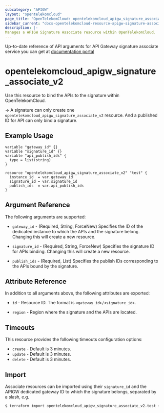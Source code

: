 ```yaml
---
subcategory: "APIGW"
layout: "opentelekomcloud"
page_title: "OpenTelekomCloud: opentelekomcloud_apigw_signature_associate_v2"
sidebar_current: "docs-opentelekomcloud-resource-apigw-signature-associate-v2"
description: |-
Manages a APIGW Signature Associate resource within OpenTelekomCloud.
---
```


Up-to-date reference of API arguments for API Gateway signature associate service you can get at
[documentation portal](https://docs.otc.t-systems.com/api-gateway/api-ref/dedicated_gateway_apis_v2/binding_unbinding_signature_keys/index.html)

# opentelekomcloud_apigw_signature_associate_v2

Use this resource to bind the APIs to the signature within OpenTelekomCloud.

-> A signature can only create one `opentelekomcloud_apigw_signature_associate_v2` resource.
   And a published ID for API can only bind a signature.

## Example Usage

```hcl
variable "gateway_id" {}
variable "signature_id" {}
variable "api_publish_ids" {
  type = list(string)
}

resource "opentelekomcloud_apigw_signature_associate_v2" "test" {
  instance_id  = var.gateway_id
  signature_id = var.signature_id
  publish_ids  = var.api_publish_ids
}
```

## Argument Reference

The following arguments are supported:

* `gateway_id` - (Required, String, ForceNew) Specifies the ID of the dedicated instance to which the APIs and the
  signature belong.
  Changing this will create a new resource.

* `signature_id` - (Required, String, ForceNew) Specifies the signature ID for APIs binding.
  Changing this will create a new resource.

* `publish_ids` - (Required, List) Specifies the publish IDs corresponding to the APIs bound by the signature.

## Attribute Reference

In addition to all arguments above, the following attributes are exported:

* `id` - Resource ID. The format is `<gateway_id>/<signature_id>`.

* `region` - Region where the signature and the APIs are located.

## Timeouts

This resource provides the following timeouts configuration options:

* `create` - Default is 3 minutes.
* `update` - Default is 3 minutes.
* `delete` - Default is 3 minutes.

## Import

Associate resources can be imported using their `signature_id` and the APIGW dedicated gateway ID to which the signature
belongs, separated by a slash, e.g.

```bash
$ terraform import opentelekomcloud_apigw_signature_associate_v2.test <gateway_id>/<signature_id>
```
